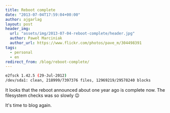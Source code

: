 ```yaml
---
title: Reboot complete
date: "2013-07-04T17:59:04+00:00"
author: ajgarlag
layout: post
header_img:
  url: "assets/img/2013-07-04-reboot-complete/header.jpg"
  author: Paweł Marciniak
  author_url: https://www.flickr.com/photos/pave_m/304498391
tags:
  - personal
  - en
redirect_from: /blog/reboot-complete/
---
```

```bash
e2fsck 1.42.5 (29-Jul-2012)
/dev/sda1: clean, 218999/7397376 files, 12969219/29578240 blocks
```

It looks that the reboot announced about one year ago is complete now. The filesystem checks was so slowly 😉

It's time to blog again.
